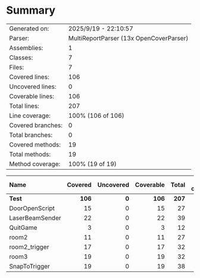 ﻿# Summary
|||
|:---|:---|
| Generated on: | 2025/9/19 - 22:10:57 |
| Parser: | MultiReportParser (13x OpenCoverParser) |
| Assemblies: | 1 |
| Classes: | 7 |
| Files: | 7 |
| Covered lines: | 106 |
| Uncovered lines: | 0 |
| Coverable lines: | 106 |
| Total lines: | 207 |
| Line coverage: | 100% (106 of 106) |
| Covered branches: | 0 |
| Total branches: | 0 |
| Covered methods: | 19 |
| Total methods: | 19 |
| Method coverage: | 100% (19 of 19) |

|**Name**|**Covered**|**Uncovered**|**Coverable**|**Total**|**Line coverage**|**Covered**|**Total**|**Branch coverage**|**Covered**|**Total**|**Method coverage**|
|:---|---:|---:|---:|---:|---:|---:|---:|---:|---:|---:|---:|
|**Test**|**106**|**0**|**106**|**207**|**100%**|**0**|**0**|****|**19**|**19**|**100%**|
|DoorOpenScript|15|0|15|27|100%|0|0||2|2|100%|
|LaserBeamSender|22|0|22|39|100%|0|0||3|3|100%|
|QuitGame|3|0|3|12|100%|0|0||1|1|100%|
|room2|11|0|11|27|100%|0|0||5|5|100%|
|room2_trigger|17|0|17|32|100%|0|0||1|1|100%|
|room3|19|0|19|32|100%|0|0||4|4|100%|
|SnapToTrigger|19|0|19|38|100%|0|0||3|3|100%|
